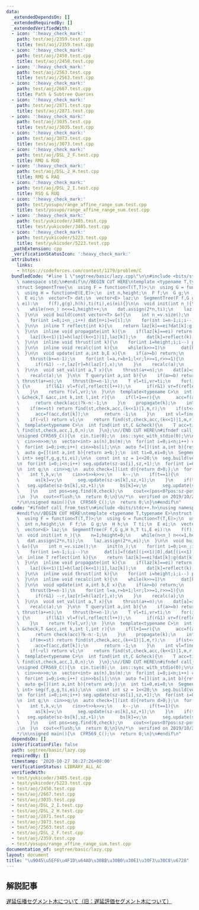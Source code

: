 ```yaml
---
data:
  _extendedDependsOn: []
  _extendedRequiredBy: []
  _extendedVerifiedWith:
  - icon: ':heavy_check_mark:'
    path: test/aoj/2359.test.cpp
    title: test/aoj/2359.test.cpp
  - icon: ':heavy_check_mark:'
    path: test/aoj/2450.test.cpp
    title: test/aoj/2450.test.cpp
  - icon: ':heavy_check_mark:'
    path: test/aoj/2563.test.cpp
    title: test/aoj/2563.test.cpp
  - icon: ':heavy_check_mark:'
    path: test/aoj/2667.test.cpp
    title: Path & Subtree Queries
  - icon: ':heavy_check_mark:'
    path: test/aoj/2871.test.cpp
    title: test/aoj/2871.test.cpp
  - icon: ':heavy_check_mark:'
    path: test/aoj/3035.test.cpp
    title: test/aoj/3035.test.cpp
  - icon: ':heavy_check_mark:'
    path: test/aoj/3073.test.cpp
    title: test/aoj/3073.test.cpp
  - icon: ':heavy_check_mark:'
    path: test/aoj/DSL_2_F.test.cpp
    title: RMQ & RUQ
  - icon: ':heavy_check_mark:'
    path: test/aoj/DSL_2_H.test.cpp
    title: RMQ & RAQ
  - icon: ':heavy_check_mark:'
    path: test/aoj/DSL_2_I.test.cpp
    title: RSQ & RUQ
  - icon: ':heavy_check_mark:'
    path: test/yosupo/range_affine_range_sum.test.cpp
    title: test/yosupo/range_affine_range_sum.test.cpp
  - icon: ':heavy_check_mark:'
    path: test/yukicoder/3405.test.cpp
    title: test/yukicoder/3405.test.cpp
  - icon: ':heavy_check_mark:'
    path: test/yukicoder/5223.test.cpp
    title: test/yukicoder/5223.test.cpp
  _pathExtension: cpp
  _verificationStatusIcon: ':heavy_check_mark:'
  attributes:
    links:
    - https://codeforces.com/contest/1179/problem/C
  bundledCode: "#line 1 \"segtree/basic/lazy.cpp\"\n\n#include <bits/stdc++.h>\nusing\
    \ namespace std;\n#endif\n//BEGIN CUT HERE\ntemplate <typename T,typename E>\n\
    struct SegmentTree{\n  using F = function<T(T,T)>;\n  using G = function<T(T,E)>;\n\
    \  using H = function<E(E,E)>;\n  int n,height;\n  F f;\n  G g;\n  H h;\n  T ti;\n\
    \  E ei;\n  vector<T> dat;\n  vector<E> laz;\n  SegmentTree(F f,G g,H h,T ti,E\
    \ ei):\n    f(f),g(g),h(h),ti(ti),ei(ei){}\n\n  void init(int n_){\n    n=1;height=0;\n\
    \    while(n<n_) n<<=1,height++;\n    dat.assign(2*n,ti);\n    laz.assign(2*n,ei);\n\
    \  }\n\n  void build(const vector<T> &v){\n    int n_=v.size();\n    init(n_);\n\
    \    for(int i=0;i<n_;i++) dat[n+i]=v[i];\n    for(int i=n-1;i;i--)\n      dat[i]=f(dat[(i<<1)|0],dat[(i<<1)|1]);\n\
    \  }\n\n  inline T reflect(int k){\n    return laz[k]==ei?dat[k]:g(dat[k],laz[k]);\n\
    \  }\n\n  inline void propagate(int k){\n    if(laz[k]==ei) return;\n    laz[(k<<1)|0]=h(laz[(k<<1)|0],laz[k]);\n\
    \    laz[(k<<1)|1]=h(laz[(k<<1)|1],laz[k]);\n    dat[k]=reflect(k);\n    laz[k]=ei;\n\
    \  }\n\n  inline void thrust(int k){\n    for(int i=height;i;i--) propagate(k>>i);\n\
    \  }\n\n  inline void recalc(int k){\n    while(k>>=1)\n      dat[k]=f(reflect((k<<1)|0),reflect((k<<1)|1));\n\
    \  }\n\n  void update(int a,int b,E x){\n    if(a>=b) return;\n    thrust(a+=n);\n\
    \    thrust(b+=n-1);\n    for(int l=a,r=b+1;l<r;l>>=1,r>>=1){\n      if(l&1) laz[l]=h(laz[l],x),l++;\n\
    \      if(r&1) --r,laz[r]=h(laz[r],x);\n    }\n    recalc(a);\n    recalc(b);\n\
    \  }\n\n  void set_val(int a,T x){\n    thrust(a+=n);\n    dat[a]=x;laz[a]=ei;\n\
    \    recalc(a);\n  }\n\n  T query(int a,int b){\n    if(a>=b) return ti;\n   \
    \ thrust(a+=n);\n    thrust(b+=n-1);\n    T vl=ti,vr=ti;\n    for(int l=a,r=b+1;l<r;l>>=1,r>>=1)\
    \ {\n      if(l&1) vl=f(vl,reflect(l++));\n      if(r&1) vr=f(reflect(--r),vr);\n\
    \    }\n    return f(vl,vr);\n  }\n\n  template<typename C>\n  int find(int st,C\
    \ &check,T &acc,int k,int l,int r){\n    if(l+1==r){\n      acc=f(acc,reflect(k));\n\
    \      return check(acc)?k-n:-1;\n    }\n    propagate(k);\n    int m=(l+r)>>1;\n\
    \    if(m<=st) return find(st,check,acc,(k<<1)|1,m,r);\n    if(st<=l and !check(f(acc,dat[k]))){\n\
    \      acc=f(acc,dat[k]);\n      return -1;\n    }\n    int vl=find(st,check,acc,(k<<1)|0,l,m);\n\
    \    if(~vl) return vl;\n    return find(st,check,acc,(k<<1)|1,m,r);\n  }\n\n\
    \  template<typename C>\n  int find(int st,C &check){\n    T acc=ti;\n    return\
    \ find(st,check,acc,1,0,n);\n  }\n};\n//END CUT HERE\n#ifndef call_from_test\n\
    \nsigned CFR569_C(){\n  cin.tie(0);\n  ios::sync_with_stdio(0);\n\n  int n,m;\n\
    \  cin>>n>>m;\n  vector<int> as(n),bs(m);\n  for(int i=0;i<n;i++) cin>>as[i];\n\
    \  for(int i=0;i<m;i++) cin>>bs[i];\n\n  auto f=[](int a,int b){return max(a,b);};\n\
    \  auto g=[](int a,int b){return a+b;};\n  int ti=0,ei=0;\n  SegmentTree<int,\
    \ int> seg(f,g,g,ti,ei);\n\n  const int sz = 1<<20;\n  seg.build(vector<int>(sz,0));\n\
    \n  for(int i=0;i<n;i++) seg.update(sz-as[i],sz,+1);\n  for(int i=0;i<m;i++) seg.update(sz-bs[i],sz,-1);\n\
    \n  int q;\n  cin>>q;\n  auto check=[](int d){return d>0;};\n  for(int i=0;i<q;i++){\n\
    \    int t,k,v;\n    cin>>t>>k>>v;\n    k--;\n    if(t==1){\n      seg.update(sz-as[k],sz,-1);\n\
    \      as[k]=v;\n      seg.update(sz-as[k],sz,+1);\n    }\n    if(t==2){\n   \
    \   seg.update(sz-bs[k],sz,+1);\n      bs[k]=v;\n      seg.update(sz-bs[k],sz,-1);\n\
    \    }\n    int pos=seg.find(0,check);\n    cout<<(pos<0?pos:sz-pos)<<\"\\n\"\
    ;\n  }\n  cout<<flush;\n  return 0;\n}\n/*\n  verified on 2019/10/28\n  https://codeforces.com/contest/1179/problem/C\n\
    */\n\nsigned main(){\n  CFR569_C();\n  return 0;\n}\n#endif\n"
  code: "#ifndef call_from_test\n#include <bits/stdc++.h>\nusing namespace std;\n\
    #endif\n//BEGIN CUT HERE\ntemplate <typename T,typename E>\nstruct SegmentTree{\n\
    \  using F = function<T(T,T)>;\n  using G = function<T(T,E)>;\n  using H = function<E(E,E)>;\n\
    \  int n,height;\n  F f;\n  G g;\n  H h;\n  T ti;\n  E ei;\n  vector<T> dat;\n\
    \  vector<E> laz;\n  SegmentTree(F f,G g,H h,T ti,E ei):\n    f(f),g(g),h(h),ti(ti),ei(ei){}\n\
    \n  void init(int n_){\n    n=1;height=0;\n    while(n<n_) n<<=1,height++;\n \
    \   dat.assign(2*n,ti);\n    laz.assign(2*n,ei);\n  }\n\n  void build(const vector<T>\
    \ &v){\n    int n_=v.size();\n    init(n_);\n    for(int i=0;i<n_;i++) dat[n+i]=v[i];\n\
    \    for(int i=n-1;i;i--)\n      dat[i]=f(dat[(i<<1)|0],dat[(i<<1)|1]);\n  }\n\
    \n  inline T reflect(int k){\n    return laz[k]==ei?dat[k]:g(dat[k],laz[k]);\n\
    \  }\n\n  inline void propagate(int k){\n    if(laz[k]==ei) return;\n    laz[(k<<1)|0]=h(laz[(k<<1)|0],laz[k]);\n\
    \    laz[(k<<1)|1]=h(laz[(k<<1)|1],laz[k]);\n    dat[k]=reflect(k);\n    laz[k]=ei;\n\
    \  }\n\n  inline void thrust(int k){\n    for(int i=height;i;i--) propagate(k>>i);\n\
    \  }\n\n  inline void recalc(int k){\n    while(k>>=1)\n      dat[k]=f(reflect((k<<1)|0),reflect((k<<1)|1));\n\
    \  }\n\n  void update(int a,int b,E x){\n    if(a>=b) return;\n    thrust(a+=n);\n\
    \    thrust(b+=n-1);\n    for(int l=a,r=b+1;l<r;l>>=1,r>>=1){\n      if(l&1) laz[l]=h(laz[l],x),l++;\n\
    \      if(r&1) --r,laz[r]=h(laz[r],x);\n    }\n    recalc(a);\n    recalc(b);\n\
    \  }\n\n  void set_val(int a,T x){\n    thrust(a+=n);\n    dat[a]=x;laz[a]=ei;\n\
    \    recalc(a);\n  }\n\n  T query(int a,int b){\n    if(a>=b) return ti;\n   \
    \ thrust(a+=n);\n    thrust(b+=n-1);\n    T vl=ti,vr=ti;\n    for(int l=a,r=b+1;l<r;l>>=1,r>>=1)\
    \ {\n      if(l&1) vl=f(vl,reflect(l++));\n      if(r&1) vr=f(reflect(--r),vr);\n\
    \    }\n    return f(vl,vr);\n  }\n\n  template<typename C>\n  int find(int st,C\
    \ &check,T &acc,int k,int l,int r){\n    if(l+1==r){\n      acc=f(acc,reflect(k));\n\
    \      return check(acc)?k-n:-1;\n    }\n    propagate(k);\n    int m=(l+r)>>1;\n\
    \    if(m<=st) return find(st,check,acc,(k<<1)|1,m,r);\n    if(st<=l and !check(f(acc,dat[k]))){\n\
    \      acc=f(acc,dat[k]);\n      return -1;\n    }\n    int vl=find(st,check,acc,(k<<1)|0,l,m);\n\
    \    if(~vl) return vl;\n    return find(st,check,acc,(k<<1)|1,m,r);\n  }\n\n\
    \  template<typename C>\n  int find(int st,C &check){\n    T acc=ti;\n    return\
    \ find(st,check,acc,1,0,n);\n  }\n};\n//END CUT HERE\n#ifndef call_from_test\n\
    \nsigned CFR569_C(){\n  cin.tie(0);\n  ios::sync_with_stdio(0);\n\n  int n,m;\n\
    \  cin>>n>>m;\n  vector<int> as(n),bs(m);\n  for(int i=0;i<n;i++) cin>>as[i];\n\
    \  for(int i=0;i<m;i++) cin>>bs[i];\n\n  auto f=[](int a,int b){return max(a,b);};\n\
    \  auto g=[](int a,int b){return a+b;};\n  int ti=0,ei=0;\n  SegmentTree<int,\
    \ int> seg(f,g,g,ti,ei);\n\n  const int sz = 1<<20;\n  seg.build(vector<int>(sz,0));\n\
    \n  for(int i=0;i<n;i++) seg.update(sz-as[i],sz,+1);\n  for(int i=0;i<m;i++) seg.update(sz-bs[i],sz,-1);\n\
    \n  int q;\n  cin>>q;\n  auto check=[](int d){return d>0;};\n  for(int i=0;i<q;i++){\n\
    \    int t,k,v;\n    cin>>t>>k>>v;\n    k--;\n    if(t==1){\n      seg.update(sz-as[k],sz,-1);\n\
    \      as[k]=v;\n      seg.update(sz-as[k],sz,+1);\n    }\n    if(t==2){\n   \
    \   seg.update(sz-bs[k],sz,+1);\n      bs[k]=v;\n      seg.update(sz-bs[k],sz,-1);\n\
    \    }\n    int pos=seg.find(0,check);\n    cout<<(pos<0?pos:sz-pos)<<\"\\n\"\
    ;\n  }\n  cout<<flush;\n  return 0;\n}\n/*\n  verified on 2019/10/28\n  https://codeforces.com/contest/1179/problem/C\n\
    */\n\nsigned main(){\n  CFR569_C();\n  return 0;\n}\n#endif\n"
  dependsOn: []
  isVerificationFile: false
  path: segtree/basic/lazy.cpp
  requiredBy: []
  timestamp: '2020-10-27 16:27:26+09:00'
  verificationStatus: LIBRARY_ALL_AC
  verifiedWith:
  - test/yukicoder/3405.test.cpp
  - test/yukicoder/5223.test.cpp
  - test/aoj/2450.test.cpp
  - test/aoj/2667.test.cpp
  - test/aoj/3035.test.cpp
  - test/aoj/DSL_2_I.test.cpp
  - test/aoj/DSL_2_H.test.cpp
  - test/aoj/2871.test.cpp
  - test/aoj/3073.test.cpp
  - test/aoj/2563.test.cpp
  - test/aoj/DSL_2_F.test.cpp
  - test/aoj/2359.test.cpp
  - test/yosupo/range_affine_range_sum.test.cpp
documentation_of: segtree/basic/lazy.cpp
layout: document
title: "\u9045\u5EF6\u4F1D\u64AD\u30BB\u30B0\u30E1\u30F3\u30C8\u6728"
---
```


## 解説記事
[遅延伝播セグメント木について（旧：遅延評価セグメント木について）](https://beet-aizu.hatenablog.com/entry/2017/12/01/225955)
